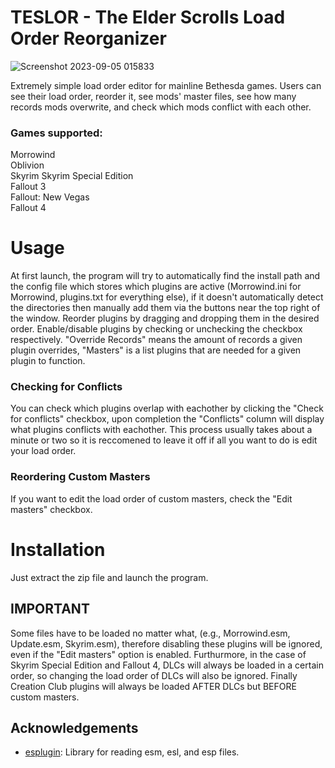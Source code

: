 # TESLOR - The Elder Scrolls Load Order Reorganizer
![Screenshot 2023-09-05 015833](https://github.com/george0815/TESLOR/assets/20736715/de66b373-8234-4755-af42-9ab573101a54)




Extremely simple load order editor for mainline Bethesda games. Users can see their load order, reorder it, see mods' master files, see how many records mods overwrite, and check which mods conflict with each other. 

### Games supported:
Morrowind <br/>
Oblivion<br/>
Skyrim
Skyrim Special Edition<br/>
Fallout 3<br/>
Fallout: New Vegas<br/>
Fallout 4<br/>

# Usage
At first launch, the program will try to automatically find the install path and the config file which stores which plugins are active (Morrowind.ini for Morrowind, plugins.txt for everything else), if it doesn't automatically detect the directories then manually 
add them via the buttons near the top right of the window. Reorder plugins by dragging and dropping them in the desired order. Enable/disable plugins by checking or unchecking the checkbox respectively. "Override Records" means the amount of records a given plugin 
overrides, "Masters" is a list plugins that are needed for a given plugin to function.
### Checking for Conflicts
You can check which plugins overlap with eachother by clicking the "Check for conflicts" checkbox, upon completion the "Conflicts" column will display what plugins conflicts with 
eachother. This process usually takes about a minute or two so it is reccomened to leave it off if all you want to do is edit your load order. 
### Reordering Custom Masters
If you want to edit the load order of custom masters, check the "Edit masters" checkbox. 
 


# Installation
Just extract the zip file and launch the program.



## **IMPORTANT**
Some files have to be loaded no matter what, (e.g., Morrowind.esm, Update.esm, Skyrim.esm), therefore disabling these plugins will be ignored, even if the "Edit masters" option is enabled. Furthurmore, in the case of Skyrim Special Edition and Fallout 4, DLCs 
will always be loaded in a certain order, so changing the load order of DLCs will also be ignored. Finally Creation Club plugins will always be loaded AFTER DLCs but BEFORE custom masters.
 

## Acknowledgements

- [esplugin](https://github.com/Ortham/esplugin): Library for reading esm, esl, and esp files.
